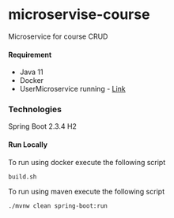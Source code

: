 # microservise-course

Microservice for course CRUD

#### Requirement

* Java 11
* Docker
* UserMicroservice running - [Link](https://github.com/brenovit/microservise-user)

### Technologies

Spring Boot 2.3.4
H2 

#### Run Locally

To run using docker execute the following script

```
build.sh
```

To run using maven execute the following script

```
./mvnw clean spring-boot:run 
```

